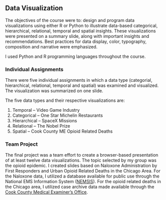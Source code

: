 ## Data Visualization

The objectives of the course were to: design and program data visualizations using either R or Python to illustrate data-based categorical, hierarchical, relational, temporal and spatial insights. These visualizations were presented on a summary slide, along with important insights and recommendations. Best practices for data display, color, typography, composition and narrative were emphasized.

I used Python and R programming languages throughout the course.

### Individual Assignments
There were five individual assignments in which a data type (categorial, hierarchical, relational, temporal and spatial) was examined and visualized. The visualization was 
summarized on one slide. 

The five data types and their respective visualizations are:
1. Temporal – Video Game Industry
2. Categorical – One Star Michelin Restaurants
3. Hierarchical – SpaceX Missions
4. Relational – The Nobel Prize
5. Spatial – Cook County ME Opioid Related Deaths

### Team Project
The final project was a team effort to create a browser-based presentation of at least twelve data visualizations. The topic selected by my group was the opioid epidemic. I created
slides based on Naloxone Administration by First Responders and Urban Opioid Related Deaths in the Chicago Area. For the Naloxone data, I utilized a database available for public 
use through the National EMS Information System ([NEMSIS](https://nemsis.org/)). For the opioid related deaths in the Chicago area, I utilized case archive data made available 
through the [Cook County Medical Examiner’s Office](https://datacatalog.cookcountyil.gov/Public-Safety/Medical-Examiner-Case-Archive/cjeq-bs86).

